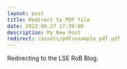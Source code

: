 ```yaml
---
layout: post
title: Redirect to PDF file
date: 2022-09-27 17:39:00
description: My New Post
redirect: /assets/pdf/example_pdf.pdf
---
```


Redirecting to the LSE RoB Blog.
